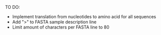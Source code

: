 TO DO:
- Implement translation from nucleotides to amino acid for all sequences
- Add ">" to FASTA sample description line
- Limit amount of characters per FASTA line to 80
